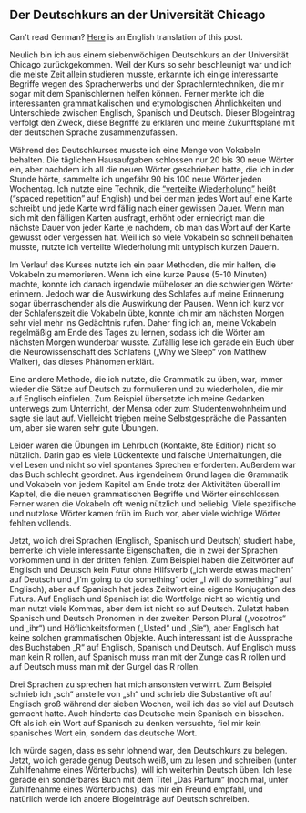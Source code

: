 ## Der Deutschkurs an der Universität Chicago

Can't read German? [Here](https://franklin.dyer.me/post/127) is an English translation of this post.

Neulich bin ich aus einem siebenwöchigen Deutschkurs an der Universität Chicago zurückgekommen. Weil der Kurs so sehr beschleunigt war und ich die meiste Zeit allein studieren musste, erkannte ich einige interessante Begriffe wegen des Spracherwerbs und der Sprachlerntechniken, die mir sogar mit dem Spanischlernen helfen können. Ferner merkte ich die interessanten grammatikalischen und etymologischen Ähnlichkeiten und Unterschiede zwischen Englisch, Spanisch und Deutsch. Dieser Blogeintrag verfolgt den Zweck, diese Begriffe zu erklären und meine Zukunftspläne mit der deutschen Sprache zusammenzufassen.

Während des Deutschkurses musste ich eine Menge von Vokabeln behalten. Die täglichen Hausaufgaben schlossen nur 20 bis 30 neue Wörter ein, aber nachdem ich all die neuen Wörter geschrieben hatte, die ich in der Stunde hörte, sammelte ich ungefähr 90 bis 100 neue Wörter jeden Wochentag. Ich nutzte eine Technik, die [“verteilte Wiederholung”](https://ncase.me/remember/) heißt (“spaced repetition” auf English) und bei der man jedes Wort auf eine Karte schreibt und jede Karte wird fällig nach einer gewissen Dauer. Wenn man sich mit den fälligen Karten ausfragt, erhöht oder erniedrigt man die nächste Dauer von jeder Karte je nachdem, ob man das Wort auf der Karte gewusst oder vergessen hat. Weil ich so viele Vokabeln so schnell behalten musste, nutzte ich verteilte Wiederholung mit untypisch kurzen Dauern.

Im Verlauf des Kurses nutzte ich ein paar Methoden, die mir halfen, die Vokabeln zu memorieren. Wenn ich eine kurze Pause (5-10 Minuten) machte, konnte ich danach irgendwie müheloser an die schwierigen Wörter erinnern. Jedoch war die Auswirkung des Schlafes auf meine Erinnerung sogar überraschender als die Auswirkung der Pausen. Wenn ich kurz vor der Schlafenszeit die Vokabeln übte, konnte ich mir am nächsten Morgen sehr viel mehr ins Gedächtnis rufen. Daher fing ich an, meine Vokabeln regelmäßig am Ende des Tages zu lernen, sodass ich die Wörter am nächsten Morgen wunderbar wusste. Zufällig lese ich gerade ein Buch über die Neurowissenschaft des Schlafens („Why we Sleep“ von Matthew Walker), das dieses Phänomen erklärt.

Eine andere Methode, die ich nutzte, die Grammatik zu üben, war, immer wieder die Sätze auf Deutsch zu formulieren und zu wiederholen, die mir auf Englisch einfielen. Zum Beispiel übersetzte ich meine Gedanken unterwegs zum Unterricht, der Mensa oder zum Studentenwohnheim und sagte sie laut auf. Vielleicht trieben meine Selbstgespräche die Passanten um, aber sie waren sehr gute Übungen.

Leider waren die Übungen im Lehrbuch (Kontakte, 8te Edition) nicht so nützlich. Darin gab es viele Lückentexte und falsche Unterhaltungen, die viel Lesen und nicht so viel spontanes Sprechen erforderten. Außerdem war das Buch schlecht geordnet. Aus irgendeinem Grund lagen die Grammatik und Vokabeln von jedem Kapitel am Ende trotz der Aktivitäten überall im Kapitel, die die neuen grammatischen Begriffe und Wörter einschlossen. Ferner waren die Vokabeln oft wenig nützlich und beliebig. Viele spezifische und nutzlose Wörter kamen früh im Buch vor, aber viele wichtige Wörter fehlten vollends.

Jetzt, wo ich drei Sprachen (Englisch, Spanisch und Deutsch) studiert habe, bemerke ich viele interessante Eigenschaften, die in zwei der Sprachen vorkommen und in der dritten fehlen. Zum Beispiel haben die Zeitwörter auf Englisch und Deutsch kein Futur ohne Hilfsverb („ich werde etwas machen“ auf Deutsch und „I‘m going to do something“ oder „I will do something“ auf Englisch), aber auf Spanisch hat jedes Zeitwort eine eigene Konjugation des Futurs. Auf Englisch und Spanisch ist die Wortfolge nicht so wichtig und man nutzt viele Kommas, aber dem ist nicht so auf Deutsch. Zuletzt haben Spanisch und Deutsch Pronomen in der zweiten Person Plural („vosotros“ und „ihr“) und Höflichkeitsformen („Usted“ und „Sie“), aber Englisch hat keine solchen grammatischen Objekte. Auch interessant ist die Aussprache des Buchstaben „R“ auf Englisch, Spanisch und Deutsch. Auf Englisch muss man kein R rollen, auf Spanisch muss man mit der Zunge das R rollen und auf Deutsch muss man mit der Gurgel das R rollen.

Drei Sprachen zu sprechen hat mich ansonsten verwirrt. Zum Beispiel schrieb ich „sch“ anstelle von „sh“ und schrieb die Substantive oft auf Englisch groß während der sieben Wochen, weil ich das so viel auf Deutsch gemacht hatte. Auch hinderte das Deutsche mein Spanisch ein bisschen. Oft als ich ein Wort auf Spanisch zu denken versuchte, fiel mir kein spanisches Wort ein, sondern das deutsche Wort.

Ich würde sagen, dass es sehr lohnend war, den Deutschkurs zu belegen. Jetzt, wo ich gerade genug Deutsch weiß, um zu lesen und schreiben (unter Zuhilfenahme eines Wörterbuchs), will ich weiterhin Deutsch üben. Ich lese gerade ein sonderbares Buch mit dem Titel „Das Parfum“ (noch mal, unter Zuhilfenahme eines Wörterbuchs), das mir ein Freund empfahl, und natürlich werde ich andere Blogeinträge auf Deutsch schreiben.

